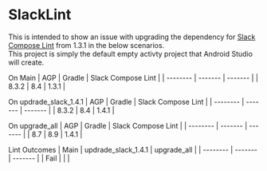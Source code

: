 # SlackLint

This is intended to show an issue with upgrading the dependency for [Slack Compose Lint](https://slackhq.github.io/compose-lints/) from 1.3.1 in the below scenarios.\
This project is simply the default empty activty project that Android Studio will create.

On Main
| AGP      | Gradle  | Slack Compose Lint |
| -------- | ------- | -------            |
| 8.3.2    | 8.4     |  1.3.1             |

On updrade_slack_1.4.1
| AGP      | Gradle  | Slack Compose Lint |
| -------- | ------- | -------            |
| 8.3.2    | 8.4     |  1.4.1             |

On upgrade_all
| AGP      | Gradle  | Slack Compose Lint |
| -------- | ------- | -------            |
| 8.7      | 8.9     |  1.4.1             |

Lint Outcomes
| Main     | updrade_slack_1.4.1 | upgrade_all |
| -------- | -------             | -------     |
| Fail     |                     |             |
